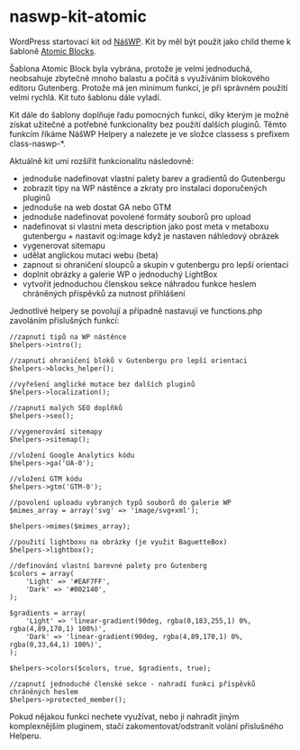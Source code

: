 # naswp-kit-atomic

WordPress startovací kit od [NášWP](https://naswp.cz).
Kit by měl být použit jako child theme k šabloně [Atomic Blocks](https://wordpress.org/themes/atomic-blocks/).

Šablona Atomic Block byla vybrána, protože je velmi jednoduchá, neobsahuje zbytečně mnoho balastu a počítá s využíváním blokového editoru Gutenberg. Protože má jen minimum funkcí, je při správném použití velmi rychlá. Kit tuto šablonu dále vyladí.

Kit dále do šablony doplňuje řadu pomocných funkcí, díky kterým je možné získat užitečné a potřebné funkcionality bez použití dalších pluginů. Těmto funkcím říkáme NášWP Helpery a nalezete je ve složce classess s prefixem class-naswp-*.

Aktuálně kit umí rozšířit funkcionalitu následovně:
-   jednoduše nadefinovat vlastní palety barev a gradientů do Gutenbergu
-   zobrazit tipy na WP nástěnce a zkraty pro instalaci doporučených pluginů
-   jednoduše na web dostat GA nebo GTM
-   jednoduše nadefinovat povolené formáty souborů pro upload
-   nadefinovat si vlastní meta description jako post meta v metaboxu gutenbergu + nastavit og:image když je nastaven náhledový obrázek
-   vygenerovat sitemapu
-   udělat anglickou mutaci webu (beta)
-   zapnout si ohraničení sloupců a skupin v gutenbergu pro lepší orientaci
-   doplnit obrázky a galerie WP o jednoduchý LightBox
-   vytvořit jednoduchou členskou sekce náhradou funkce heslem chráněných příspěvků za nutnost přihlášení

Jednotlivé helpery se povolují a případně nastavují ve functions.php zavoláním příslušných funkcí:

    //zapnutí tipů na WP nástěnce
    $helpers->intro();
    
    //zapnutí ohraničení bloků v Gutenbergu pro lepší orientaci
    $helpers->blocks_helper();
    
    //vyřešení anglické mutace bez dalších pluginů
    $helpers->localization();
    
    //zapnutí malých SEO doplňků
    $helpers->seo();
    
    //vygenerování sitemapy
    $helpers->sitemap();
    
    //vložení Google Analytics kódu
    $helpers->ga('UA-0');
    
    //vložení GTM kódu
    $helpers->gtm('GTM-0');
    
    //povolení uploadu vybraných typů souborů do galerie WP
    $mimes_array = array('svg' => 'image/svg+xml');
    
    $helpers->mimes($mimes_array);
    
    //použití lightboxu na obrázky (je využit BaguetteBox)
    $helpers->lightbox();

    //definování vlastní barevné palety pro Gutenberg
    $colors = array(
    	'Light' => '#EAF7FF',
    	'Dark' => '#002140',
    );
    
    $gradients = array(
    	'Light' => 'linear-gradient(90deg, rgba(0,183,255,1) 0%, rgba(4,89,170,1) 100%)',
    	'Dark' => 'linear-gradient(90deg, rgba(4,89,170,1) 0%, rgba(0,33,64,1) 100%)',
    );
    
    $helpers->colors($colors, true, $gradients, true);
    
    //zapnutí jednoduché členské sekce - nahradí funkci příspěvků chráněných heslem
    $helpers->protected_member();


Pokud nějakou funkci nechete využívat, nebo ji nahradit jiným komplexnějším pluginem, stačí zakomentovat/odstranit volání příslušného Helperu.

